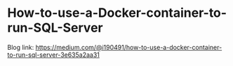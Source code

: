 # How-to-use-a-Docker-container-to-run-SQL-Server

Blog link: https://medium.com/@i190491/how-to-use-a-docker-container-to-run-sql-server-3e635a2aa31
